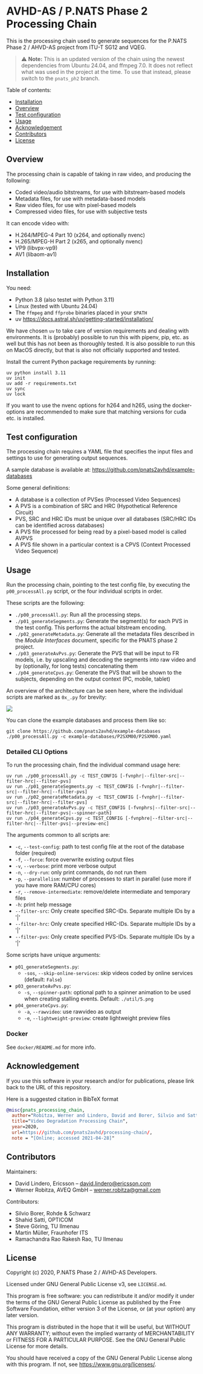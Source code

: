 # AVHD-AS / P.NATS Phase 2 Processing Chain

This is the processing chain used to generate sequences for the P.NATS Phase 2 / AHVD-AS project from ITU-T SG12 and VQEG.

> ⚠️ **Note:** This is an updated version of the chain using the newest dependencies from Ubuntu 24.04, and ffmpeg 7.0. It does not reflect what was used in the project at the time. To use that instead, please switch to the `pnats_ph2` branch.

Table of contents:

- [Installation](#installation)
- [Overview](#overview)
- [Test configuration](#test_configuration)
- [Usage](#usage)
- [Acknowledgement](#acknowledgement)
- [Contributors](#contributors)
- [License](#license)

## Overview

The processing chain is capable of taking in raw video, and producing the following:

- Coded video/audio bitstreams, for use with bitstream-based models
- Metadata files, for use with metadata-based models
- Raw video files, for use witn pixel-based models
- Compressed video files, for use with subjective tests

It can encode video with:

- H.264/MPEG-4 Part 10 (x264, and optionally nvenc)
- H.265/MPEG-H Part 2 (x265, and optionally nvenc)
- VP9 (libvpx-vp9)
- AV1 (libaom-av1)

## Installation

You need:

- Python 3.8 (also testet with Python 3.11)
- Linux (tested with Ubuntu 24.04)
- The `ffmpeg` and `ffprobe` binaries placed in your `$PATH`
- uv <https://docs.astral.sh/uv/getting-started/installation/>
  
We have chosen `uv` to take care of version requirements and dealing with environments. It is (probably) possible to run this with pipenv, pip, etc. as well but this has not been as thoroughly tested. It is also possible to run this on MacOS directly, but that is also not officially supported and tested. 

Install the current Python package requirements by running:

```
uv python install 3.11
uv init
uv add -r requirements.txt
uv sync
uv lock
```

If you want to use the nvenc options for h264 and h265, using the docker-options are recommended to make sure 
that matching versions for cuda etc. is installed.  

## Test configuration

The processing chain requires a YAML file that specifies the input files and settings to use for generating output sequences.

A sample database is available at: https://github.com/pnats2avhd/example-databases

Some general definitions:

- A database is a collection of PVSes (Processed Video Sequences)
- A PVS is a combination of SRC and HRC (Hypothetical Reference Circuit)
- PVS, SRC and HRC IDs must be unique over all databases (SRC/HRC IDs can be identified across databases)
- A PVS file processed for being read by a pixel-based model is called AVPVS
- A PVS file shown in a particular context is a CPVS (Context Processed Video Sequence)

## Usage

Run the processing chain, pointing to the test config file, by executing the `p00_processAll.py` script, or the four individual scripts in order.

These scripts are the following:

- `./p00_processAll.py`: Run all the processing steps.
- `./p01_generateSegments.py`: Generate the segment(s) for each PVS in the test config. This performs the actual bitstream encoding.
- `./p02_generateMetadata.py`: Generate all the metadata files described in the *Module Interfaces* document, specific for the PNATS phase 2 project.
- `./p03_generateAvPvs.py`: Generate the PVS that will be input to FR models, i.e. by upscaling and decoding the segments into raw video and by (optionally, for long tests) concatenating them
- `./p04_generateCpvs.py`: Generate the PVS that will be shown to the subjects, depending on the output context (PC, mobile, tablet)

An overview of the architecture can be seen here, where the individual scripts are marked as `0x_.py` for brevity:

![](architecture.png)

You can clone the example databases and process them like so:

```
git clone https://github.com/pnats2avhd/example-databases
./p00_processAll.py -c example-databases/P2SXM00/P2SXM00.yaml
```

### Detailed CLI Options

To run the processing chain, find the individual command usage here:

```
uv run ./p00_processAll.py -c TEST_CONFIG [-fvnphr|--filter-src|--filter-hrc|--filter-pvs]
uv run ./p01_generateSegments.py -c TEST_CONFIG [-fvnphr|--filter-src|--filter-hrc|--filter-pvs]
uv run ./p02_generateMetadata.py -c TEST_CONFIG [-fvnphr|--filter-src|--filter-hrc|--filter-pvs]
uv run ./p03_generateAvPvs.py -c TEST_CONFIG [-fvnphrs|--filter-src|--filter-hrc|--filter-pvs|--spinner-path]
uv run ./p04_generateCpvs.py -c TEST_CONFIG [-fvnphre|--filter-src|--filter-hrc|--filter-pvs|--preview-enc]
```

The arguments common to all scripts are:

- `-c`, `--test-config`: path to test config file at the root of the database folder (required)
- `-f`, `--force`: force overwrite existing output files
- `-v`, `--verbose`: print more verbose output
- `-n`, `--dry-run`: only print commands, do not run them
- `-p`, `--parallelism`: number of processes to start in parallel (use more if you have more RAM/CPU cores)
- `-r`, `--remove-intermediate`: remove/delete intermediate and temporary files
- `-h`: print help message
- `--filter-src`: Only create specified SRC-IDs. Separate multiple IDs by a '|'
- `--filter-hrc`: Only create specified HRC-IDs. Separate multiple IDs by a '|'
- `--filter-pvs`: Only create specified PVS-IDs. Separate multiple IDs by a '|'

Some scripts have unique arguments:

- `p01_generateSegments.py`:
    - `-sos`, `--skip-online-services`: skip videos coded by online services (default: `False`)
- `p03_generateAvPvs.py`:
    - `-s`, `--spinner-path`: optional path to a spinner animation to be used when creating stalling events. Default: `./util/5.png`
- `p04_generateCpvs.py`:
    - `-a`, `--rawvideo`: use rawvideo as output
    - `-e`, `--lightweight-preview`: create lightweight preview files

### Docker

See  `docker/README.md` for more info.

## Acknowledgement
If you use this software in your research and/or for publications, please link back to the URL of this repository.  

Here is a suggested citation in BibTeX format

```BiBTex
@misc{pnats_processing_chain,
  author="Robitza, Werner and Lindero, David and Borer, Silvio and Satti, Shahid and Göring, Steve and Müller, Martin and Ramachandra Rao, Rakesh Rao",
  title="Video Degradation Processing Chain",
  year=2020,
  url=https://github.com/pnats2avhd/processing-chain/,
  note = "[Online; accessed 2021-04-28]"
```

## Contributors

Maintainers:

- David Lindero, Ericsson – <david.lindero@ericsson.com>
- Werner Robitza, AVEQ GmbH – <werner.robitza@gmail.com>

Contributors:

- Silvio Borer, Rohde & Schwarz
- Shahid Satti, OPTICOM
- Steve Göring, TU Ilmenau
- Martin Müller, Fraunhofer ITS
- Ramachandra Rao Rakesh Rao, TU Ilmenau

## License

Copyright (c) 2020, P.NATS Phase 2 / AVHD-AS Developers.

Licensed under GNU General Public License v3, see `LICENSE.md`.

This program is free software: you can redistribute it and/or modify
it under the terms of the GNU General Public License as published by
the Free Software Foundation, either version 3 of the License, or
(at your option) any later version.

This program is distributed in the hope that it will be useful,
but WITHOUT ANY WARRANTY; without even the implied warranty of
MERCHANTABILITY or FITNESS FOR A PARTICULAR PURPOSE.  See the
GNU General Public License for more details.

You should have received a copy of the GNU General Public License
along with this program.  If not, see <https://www.gnu.org/licenses/>.
